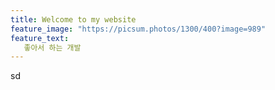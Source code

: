 ```yaml
---
title: Welcome to my website
feature_image: "https://picsum.photos/1300/400?image=989"
feature_text: 
   좋아서 하는 개발
---
```


sd
